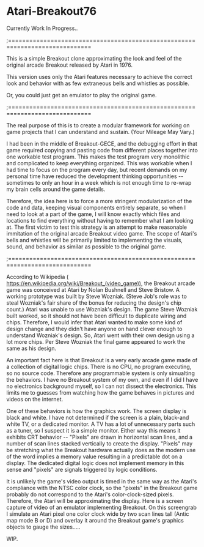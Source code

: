 # Atari-Breakout76
Currently Work In Progress..

;=============================================================================

This is a simple Breakout clone approximating the look and feel of the original arcade Breakout released by Atari in 1976.

This version uses only the Atari features necessary to achieve the correct look and behavior with as few extraneous bells and whistles as possible.

Or, you could just get an emulator to play the original game.

;=============================================================================

The real purpose of this is to create a modular framework for working on game projects that I can understand and sustain. (Your Mileage May Vary.)  

I had been in the middle of Breakout-GECE, and the debugging effort in that game required copying and pasting code from different places together into one workable test program.  This makes the test program very monolithic and complicated to keep everything organized.  This was workable when I had time to focus on the program every day, but recent demands on my personal time have reduced the development thinking opportunities -- sometimes to only an hour in a week which is not enough time to re-wrap  my brain cells around the game details.  

Therefore, the idea here is to force a more stringent modularization of the code and data, keeping visual components entirely separate, so when I need to look at a part of the game, I will know exactly which files and locations to find everything without having to remember what I am looking at.  The first victim to test this strategy is an attempt to make reasonable immitation of the original arcade Breakout video game. The  scope of Atari's bells and whistles will be primarily limited to implementing the visuals, sound, and behavior as similar as possible to the original game.

;=============================================================================

According to Wikipedia ( https://en.wikipedia.org/wiki/Breakout_(video_game)), the Breakout arcade game was conceived at Atari by Nolan Bushnell and Steve Bristow.  A working prototype was built by Steve Wozniak. (Steve Job's role was to steal Wozniak's fair share of the bonus for reducing the design's chip count.)  Atari was unable to use Wozniak's design.  The game Steve Wozniak built worked, so it should not have been difficult to duplicate wiring and chips.  Therefore, I would infer that Atari wanted to make some kind of design change and they didn't have anyone on hand clever enough to understand Wozniak's design. So, Atari went with their own design using a lot more chips.  Per Steve Wozniak the final game appeared to work the same as his design.

An important fact here is that Breakout is a very early arcade game made of a collection of digital logic chips.  There is no CPU, no program executing, so no source code.  Therefore any programmable system is only simualting the behaviors.  I have no Breakout system of my own, and even if I did I have no electronics background myself, so I can not dissect the electronics.  This limits me to guesses from watching how the game behaves in pictures and videos on the internet.

One of these behaviors is how the graphics work.  The screen display is black and white.  I have not determined if the screen is a plain, black-and white TV, or a dedicated monitor.  A TV has a lot of unnecessary parts such as a tuner, so I suspect it is a simple monitor.  Either way this means it exhibits CRT behavior -- "Pixels" are drawn in horizontal scan lines, and a number of scan lines stacked vertically to create the display.  "Pixels" may be stretching what the Breakout hardware actually does as the modern use of the word implies a memory value resulting in a predictable dot on a display. The dedicated digital logic does not implement memory in this sense and "pixels" are signals triggered by logic conditions.  

It is unlikely the game's video output is timed in the same way as the Atari's compliance with the NTSC color clock, so the "pixels" in the Breakout game probably do not correspond to the Atari's color-clock-sized pixels.  Therefore, the Atari will be approximating the display.  Here is a screen capture of video of an emulator implementing Breakout.  On this screengrab I simulate an Atari pixel one color clock wide by two scan lines tall (Antic map mode B or D) and overlay it around the Breakout game's graphics objects to gauge the sizes.....

WIP.

